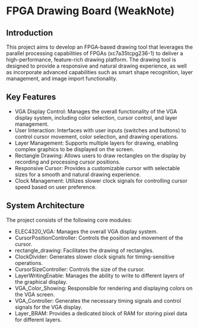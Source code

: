 # FPGA Drawing Board (WeakNote)

## Introduction
This project aims to develop an FPGA-based drawing tool that leverages the parallel processing capabilities of FPGAs (xc7a35tcpg236-1) to deliver a high-performance, feature-rich drawing platform. The drawing tool is designed to provide a responsive and natural drawing experience, as well as incorporate advanced capabilities such as smart shape recognition, layer management, and image import functionality.

## Key Features
- VGA Display Control: Manages the overall functionality of the VGA display system, including color selection, cursor control, and layer management.
- User Interaction: Interfaces with user inputs (switches and buttons) to control cursor movement, color selection, and drawing operations.
- Layer Management: Supports multiple layers for drawing, enabling complex graphics to be displayed on the screen.
- Rectangle Drawing: Allows users to draw rectangles on the display by recording and processing cursor positions.
- Responsive Cursor: Provides a customizable cursor with selectable sizes for a smooth and natural drawing experience.
- Clock Management: Utilizes slower clock signals for controlling cursor speed based on user preference.

## System Architecture
The project consists of the following core modules:

- ELEC4320_VGA: Manages the overall VGA display system.
- CursorPositionController: Controls the position and movement of the cursor.
- rectangle_drawing: Facilitates the drawing of rectangles.
- ClockDivider: Generates slower clock signals for timing-sensitive operations.
- CursorSizeController: Controls the size of the cursor.
- LayerWritingEnable: Manages the ability to write to different layers of the graphical display.
- VGA_Color_Showing: Responsible for rendering and displaying colors on the VGA screen.
- VGA_Controller: Generates the necessary timing signals and control signals for the VGA display.
- Layer_BRAM: Provides a dedicated block of RAM for storing pixel data for different layers.
